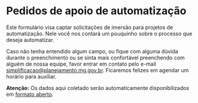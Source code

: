 # Pedidos de apoio de automatização

Este formulário visa captar solicitações de imersão para projetos de automatização. Nele você nos contará um pouquinho sobre o processo que deseja automatizar.

Caso não tenha entendido algum campo, ou fique com alguma dúvida durante o preenchimento ou se sinta mais confortável preenchendo com alguém de nossa equipe, favor entrar em contato pelo e-mail [simplificacao@planejamento.mg.gov.br](simplificacao@planejamento.mg.gov.br). Ficaremos felizes em agendar um horário para auxiliar.

**Atenção:** Os dados aqui coletado serão automaticamente disponibilizados em [formato aberto](https://dados.mg.gov.br/dataset/automatiza-mg).

<iframe data-tally-src="https://tally.so/embed/mYW6Jv?alignLeft=1&hideTitle=1&transparentBackground=1&dynamicHeight=1" loading="lazy" width="100%" height="4068" frameborder="0" marginheight="0" marginwidth="0" title="Pedidos de apoio de automatização"></iframe><script>var d=document,w="https://tally.so/widgets/embed.js",v=function(){"undefined"!=typeof Tally?Tally.loadEmbeds():d.querySelectorAll("iframe[data-tally-src]:not([src])").forEach((function(e){e.src=e.dataset.tallySrc}))};if("undefined"!=typeof Tally)v();else if(d.querySelector('script[src="'+w+'"]')==null){var s=d.createElement("script");s.src=w,s.onload=v,s.onerror=v,d.body.appendChild(s);}</script>
